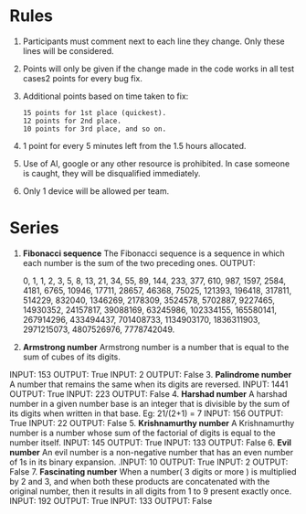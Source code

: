 # Rules 

 1. Participants must comment next to each line they change. Only these
    lines will be considered.
 2. Points will only be given if the change made in the code works in
    all test cases2 points for every bug fix.
 3. Additional points based on time taken to fix:

		15 points for 1st place (quickest).
		12 points for 2nd place.
		10 points for 3rd place, and so on.

 4. 1 point for every 5 minutes left from the 1.5 hours allocated.

 5. Use of AI, google or any other resource is prohibited. In case
    someone is caught, they will be disqualified immediately.

 6. Only 1 device will be allowed per team.

# Series
1. **Fibonacci sequence**
The Fibonacci sequence is a sequence in which each number is the sum of
the two preceding ones.
OUTPUT:

     0, 1, 1, 2, 3, 5, 8, 13, 21, 34, 55, 89, 144, 233, 377, 610, 987, 1597,
    2584, 4181, 6765, 10946, 17711, 28657, 46368, 75025, 121393, 196418,
    317811, 514229, 832040, 1346269, 2178309, 3524578, 5702887, 9227465,
    14930352, 24157817, 39088169, 63245986, 102334155, 165580141,
    267914296, 433494437, 701408733, 1134903170, 1836311903, 2971215073,
    4807526976, 7778742049.

2. **Armstrong number**
Armstrong number is a number that is equal to the sum of cubes of its digits.

INPUT: 153 OUTPUT: True
INPUT: 2 OUTPUT: False
3. **Palindrome number**
A number that remains the same when its digits are reversed.
INPUT: 1441 OUTPUT: True
INPUT: 223 OUTPUT: False
4. **Harshad number**
A harshad number in a given number base is an integer that is
divisible by the sum of its digits when written in that base.
Eg: 21/(2+1) = 7
INPUT: 156 OUTPUT: True
INPUT: 22 OUTPUT: False
5. **Krishnamurthy number**
A Krishnamurthy number is a number whose sum of the factorial of
digits is equal to the number itself.
INPUT: 145 OUTPUT: True
INPUT: 133 OUTPUT: False
6. **Evil number**
An evil number is a non-negative number that has an even number of 1s in its
binary expansion.
.INPUT: 10 OUTPUT: True
INPUT: 2 OUTPUT: False
7. **Fascinating number**
When a number( 3 digits or more ) is multiplied by 2 and 3, and
when both these products are concatenated with the original
number, then it results in all digits from 1 to 9 present exactly once.
INPUT: 192 OUTPUT: True
INPUT: 133 OUTPUT: False

